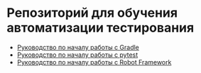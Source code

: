 # Репозиторий для обучения автоматизации тестирования

- [Руководство по началу работы с Gradle](documentation/Gradle_getting_started_guide.md)
- [Руководство по началу работы с pytest](documentation/pytest_getting_started_guide.md)
- [Руководство по началу работы с Robot Framework](documentation/Robot_Framework_getting_started_guide.md)